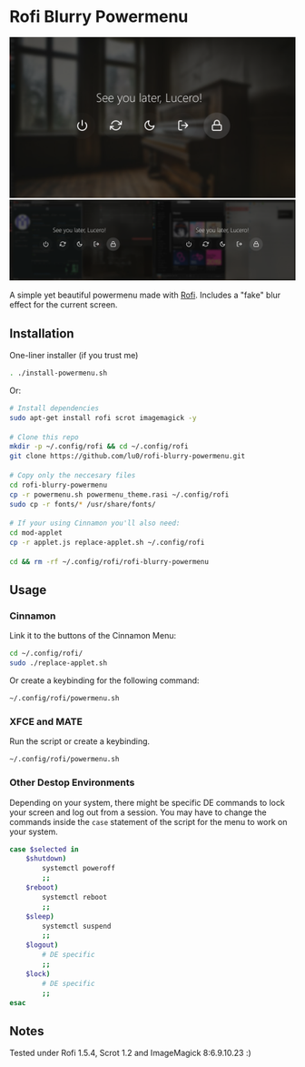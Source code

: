 # Rofi Blurry Powermenu 

![Preview while on desktop](preview.png)
![Preview while busy](preview_busy.png)

A simple yet beautiful powermenu made with [Rofi](https://github.com/davatorium/rofi). Includes a "fake" blur effect for the current screen.

## Installation
One-liner installer (if you trust me)
```zsh
. ./install-powermenu.sh
```
Or:
```zsh
# Install dependencies
sudo apt-get install rofi scrot imagemagick -y

# Clone this repo
mkdir -p ~/.config/rofi && cd ~/.config/rofi
git clone https://github.com/lu0/rofi-blurry-powermenu.git

# Copy only the neccesary files
cd rofi-blurry-powermenu
cp -r powermenu.sh powermenu_theme.rasi ~/.config/rofi
sudo cp -r fonts/* /usr/share/fonts/

# If your using Cinnamon you'll also need:
cd mod-applet
cp -r applet.js replace-applet.sh ~/.config/rofi

cd && rm -rf ~/.config/rofi/rofi-blurry-powermenu 
```

## Usage

### Cinnamon
Link it to the buttons of the Cinnamon Menu:
```zsh
cd ~/.config/rofi/
sudo ./replace-applet.sh
```
Or create a keybinding for the following command:
```zsh
~/.config/rofi/powermenu.sh
```

### XFCE and MATE
Run the script or create a keybinding.
```zsh
~/.config/rofi/powermenu.sh
```

### Other Destop Environments
Depending on your system, there might be specific DE commands to lock your screen and log out from a session. You may have to change the commands inside the ```case``` statement of the script for the menu to work on your system.

```zsh
case $selected in
    $shutdown)
        systemctl poweroff     
        ;;
    $reboot)
        systemctl reboot              
        ;;
    $sleep)
        systemctl suspend   
        ;;
    $logout)
        # DE specific
        ;;
    $lock)
        # DE specific
        ;;
esac
```

## Notes
Tested under Rofi 1.5.4, Scrot 1.2 and ImageMagick 8:6.9.10.23 :)
